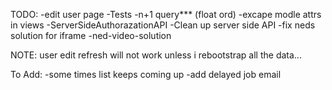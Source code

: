 TODO:
  -edit user page
  -Tests
  -n+1 query*** (float ord)
  -excape modle attrs in views
  -ServerSideAuthorazationAPI
  -Clean up server side API
  -fix neds solution for iframe
  -ned-video-solution

  NOTE: user edit refresh will not work unless i rebootstrap all the data...

To Add:
  -some times list keeps coming up
  -add delayed job email